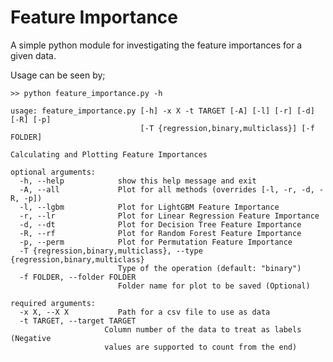 # Feature Importance

A simple python module for investigating the feature importances for a given data.

Usage can be seen by;

    >> python feature_importance.py -h
   
    usage: feature_importance.py [-h] -x X -t TARGET [-A] [-l] [-r] [-d] [-R] [-p]
                                 [-T {regression,binary,multiclass}] [-f FOLDER]

    Calculating and Plotting Feature Importances

    optional arguments:
      -h, --help            show this help message and exit
      -A, --all             Plot for all methods (overrides [-l, -r, -d, -R, -p])
      -l, --lgbm            Plot for LightGBM Feature Importance
      -r, --lr              Plot for Linear Regression Feature Importance
      -d, --dt              Plot for Decision Tree Feature Importance
      -R, --rf              Plot for Random Forest Feature Importance
      -p, --perm            Plot for Permutation Feature Importance
      -T {regression,binary,multiclass}, --type {regression,binary,multiclass}
                            Type of the operation (default: "binary")
      -f FOLDER, --folder FOLDER
                            Folder name for plot to be saved (Optional)

    required arguments:
      -x X, --X X           Path for a csv file to use as data
      -t TARGET, --target TARGET
                         Column number of the data to treat as labels (Negative
                         values are supported to count from the end)
